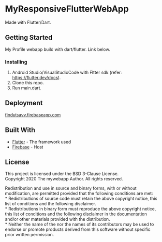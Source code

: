# MyResponsiveFlutterWebApp

Made with Flutter/Dart.

## Getting Started

My Profile webapp build with dart/flutter. 
Link below.

### Installing

1. Android Studio/VisualStudioCode with Fltter sdk (refer: https://flutter.dev/docs). 
2. Clone this repo.
3. Run main.dart.

## Deployment

[findutsavv.firebaseapp.com](https://www.findutsavv.firebaseapp.com/#/)

## Built With

* [Flutter](https://flutter.dev/) - The framework used
* [Firebase](https://firebase.google.com/) - Host


## License

This project is licensed under the BSD 3-Clause License.</br>
Copyright 2020 The mywebapp Author. All rights reserved.</br>

Redistribution and use in source and binary forms, with or without</br>
modification, are permitted provided that the following conditions are met:</br>
    * Redistributions of source code must retain the above copyright
      notice, this list of conditions and the following disclaimer.</br>
    * Redistributions in binary form must reproduce the above copyright
      notice, this list of conditions and the following disclaimer in the
      documentation and/or other materials provided with the distribution.</br>
    * Neither the name of the <organization> nor the
      names of its contributors may be used to endorse or promote products
      derived from this software without specific prior written permission.</br>

